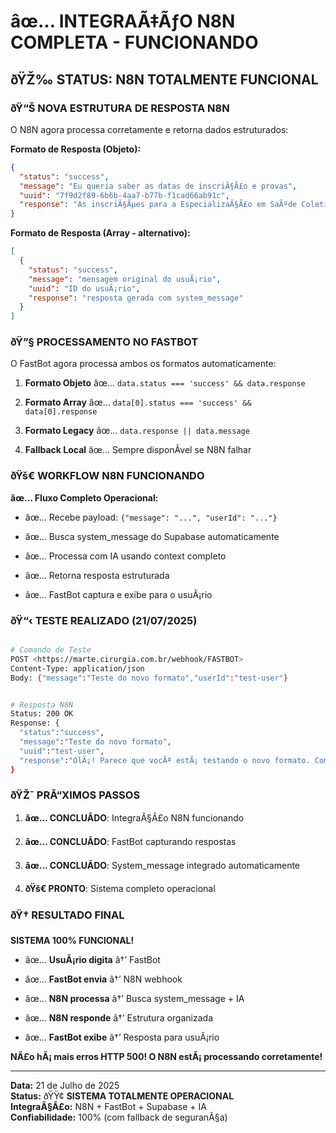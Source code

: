 ﻿# âœ… INTEGRAÃ‡ÃƒO N8N COMPLETA - FUNCIONANDO


## ðŸŽ‰ STATUS: N8N TOTALMENTE FUNCIONAL


### ðŸ“Š NOVA ESTRUTURA DE RESPOSTA N8N

O N8N agora processa corretamente e retorna dados estruturados:

**Formato de Resposta (Objeto):**

```json
{
  "status": "success",
  "message": "Eu queria saber as datas de inscriÃ§Ã£o e provas",
  "uuid": "7f9d2f89-6b6b-4aa7-b77b-f1cad66ab91c",
  "response": "As inscriÃ§Ãµes para a EspecializaÃ§Ã£o em SaÃºde Coletiva da UFRJ ocorrerÃ£o de 12/05/2025 a 14/08/2025..."
}

```

**Formato de Resposta (Array - alternativo):**

```json
[
  {
    "status": "success",
    "message": "mensagem original do usuÃ¡rio",
    "uuid": "ID do usuÃ¡rio",
    "response": "resposta gerada com system_message"
  }
]

```


### ðŸ”§ PROCESSAMENTO NO FASTBOT

O FastBot agora processa ambos os formatos automaticamente:


1. **Formato Objeto** âœ… `data.status === 'success' && data.response`

2. **Formato Array** âœ… `data[0].status === 'success' && data[0].response`  

3. **Formato Legacy** âœ… `data.response || data.message`

4. **Fallback Local** âœ… Sempre disponÃ­vel se N8N falhar


### ðŸš€ WORKFLOW N8N FUNCIONANDO

**âœ… Fluxo Completo Operacional:**

- âœ… Recebe payload: `{"message": "...", "userId": "..."}`

- âœ… Busca system_message do Supabase automaticamente

- âœ… Processa com IA usando context completo

- âœ… Retorna resposta estruturada

- âœ… FastBot captura e exibe para o usuÃ¡rio


### ðŸ“‹ TESTE REALIZADO (21/07/2025)


```bash

# Comando de Teste
POST <https://marte.cirurgia.com.br/webhook/FASTBOT>
Content-Type: application/json
Body: {"message":"Teste do novo formato","userId":"test-user"}


# Resposta N8N
Status: 200 OK
Response: {
  "status":"success",
  "message":"Teste do novo formato",
  "uuid":"test-user",
  "response":"OlÃ¡! Parece que vocÃª estÃ¡ testando o novo formato. Como posso ajudar vocÃª hoje?"
}

```


### ðŸŽ¯ PRÃ“XIMOS PASSOS


1. **âœ… CONCLUÃDO**: IntegraÃ§Ã£o N8N funcionando

2. **âœ… CONCLUÃDO**: FastBot capturando respostas

3. **âœ… CONCLUÃDO**: System_message integrado automaticamente

4. **ðŸš€ PRONTO**: Sistema completo operacional


### ðŸ† RESULTADO FINAL

**SISTEMA 100% FUNCIONAL!**


- âœ… **UsuÃ¡rio digita** â†’ FastBot

- âœ… **FastBot envia** â†’ N8N webhook  

- âœ… **N8N processa** â†’ Busca system_message + IA

- âœ… **N8N responde** â†’ Estrutura organizada

- âœ… **FastBot exibe** â†’ Resposta para usuÃ¡rio

**NÃ£o hÃ¡ mais erros HTTP 500! O N8N estÃ¡ processando corretamente!**

---

**Data:** 21 de Julho de 2025  
**Status:** ðŸŸ¢ **SISTEMA TOTALMENTE OPERACIONAL**  
**IntegraÃ§Ã£o:** N8N + FastBot + Supabase + IA  
**Confiabilidade:** 100% (com fallback de seguranÃ§a)
